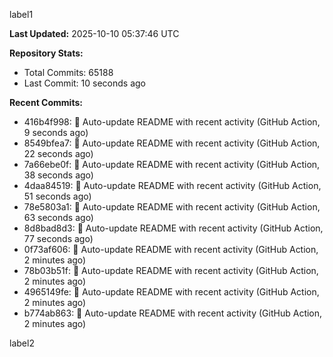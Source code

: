 
label1 
<!-- ACTIVITY_START -->
**Last Updated:** 2025-10-10 05:37:46 UTC

**Repository Stats:**
- Total Commits: 65188
- Last Commit: 10 seconds ago

**Recent Commits:**
- 416b4f998: 🤖 Auto-update README with recent activity (GitHub Action, 9 seconds ago)
- 8549bfea7: 🤖 Auto-update README with recent activity (GitHub Action, 22 seconds ago)
- 7a66ebe0f: 🤖 Auto-update README with recent activity (GitHub Action, 38 seconds ago)
- 4daa84519: 🤖 Auto-update README with recent activity (GitHub Action, 51 seconds ago)
- 78e5803a1: 🤖 Auto-update README with recent activity (GitHub Action, 63 seconds ago)
- 8d8bad8d3: 🤖 Auto-update README with recent activity (GitHub Action, 77 seconds ago)
- 0f73af606: 🤖 Auto-update README with recent activity (GitHub Action, 2 minutes ago)
- 78b03b51f: 🤖 Auto-update README with recent activity (GitHub Action, 2 minutes ago)
- 4965149fe: 🤖 Auto-update README with recent activity (GitHub Action, 2 minutes ago)
- b774ab863: 🤖 Auto-update README with recent activity (GitHub Action, 2 minutes ago)
<!-- ACTIVITY_END -->

label2
